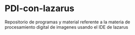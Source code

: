 # PDI-con-lazarus
Repositorio de programas y material referente a la materia de procesamiento digital de imagenes usando el IDE de lazarus
